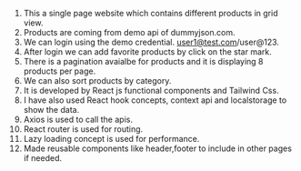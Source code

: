 1. This a single page website which contains different products in grid view.
2. Products are coming from demo api of dummyjson.com.
3. We can login using the demo credential. user1@test.com/user@123.
4. After login we can add favorite products by click on the star mark.
5. There is a pagination avaialbe for products and it is displaying 8 products per page.
6. We can also sort products by category.
7. It is developed by React js functional components and Tailwind Css.
8. I have also used React hook concepts, context api and localstorage to show the data.
9. Axios is used to call the apis.
10. React router is used for routing.
11. Lazy loading concept is used for performance.
12. Made reusable components like header,footer to include in other pages if needed.

